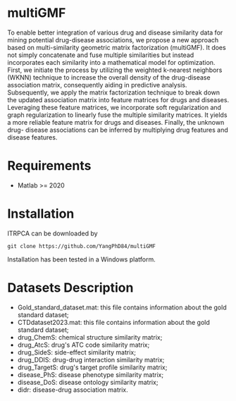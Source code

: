 # multiGMF
To enable better integration of various drug and disease similarity data for mining potential drug-disease associations, we propose a new approach based on multi-similarity geometric matrix factorization (multiGMF). It does not simply concatenate and fuse multiple similarities but instead incorporates each similarity into a mathematical model for optimization. First, we initiate the process by utilizing the weighted k-nearest neighbors (WKNN) technique to increase the overall density of the drug-disease association matrix, consequently aiding in predictive analysis. Subsequently, we apply the matrix factorization technique to break down the updated association matrix into feature matrices for drugs and diseases. Leveraging these feature matrices, we incorporate soft regularization and graph regularization to linearly fuse the multiple similarity matrices. It yields a more reliable feature matrix for drugs and diseases. Finally, the unknown drug- disease associations can be inferred by multiplying drug features and disease features.

# Requirements
* Matlab >= 2020

# Installation
ITRPCA can be downloaded by
```
git clone https://github.com/YangPhD84/multiGMF
```
Installation has been tested in a Windows platform.

# Datasets Description
* Gold_standard_dataset.mat: this file contains information about the gold standard dataset;
* CTDdataset2023.mat: this file contains information about the gold standard dataset;
* drug_ChemS: chemical structure similarity matrix;
* drug_AtcS: drug's ATC code similarity matrix;
* drug_SideS: side-effect similarity matrix;
* drug_DDIS: drug-drug interaction similarity matrix;
* drug_TargetS: drug's target profile similarity matrix;
* disease_PhS: disease phenotype similarity matrix;
* disease_DoS: disease ontology similarity matrix;
* didr: disease-drug association matrix.
